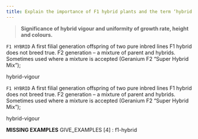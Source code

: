 ```yaml
---
title: Explain the importance of F1 hybrid plants and the term ‘hybrid vigour’. State FOUR specific plant examples.
---
```



> **Significance of hybrid vigour and uniformity of
growth rate, height and colours.** 


`F1 HYBRID`
A first filial generation offspring of two pure inbred lines
F1 hybrid does not breed true.  F2 generation – a mixture of parent and hybrids.  Sometimes used where a mixture is accepted (Geranium F2 “Super Hybrid Mix”);

hybrid-vigour

`F1 HYBRID`
A first filial generation offspring of two pure inbred lines
F1 hybrid does not breed true.  F2 generation – a mixture of parent and hybrids.  Sometimes used where a mixture is accepted (Geranium F2 “Super Hybrid Mix”);

hybrid-vigour

**MISSING EXAMPLES**
GIVE_EXAMPLES [4] :  f1-hybrid

